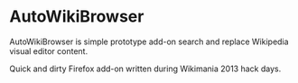 AutoWikiBrowser
===============

AutoWikiBrowser is simple prototype add-on search and replace Wikipedia visual editor content.


Quick and dirty Firefox add-on written during Wikimania 2013 hack days. 
